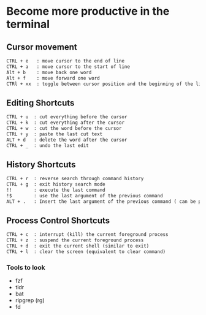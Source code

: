 # Become more productive in the terminal

## Cursor movement

```markdown
CTRL + e   : move cursor to the end of line
CTRL + a   : move cursor to the start of line
Alt + b    : move back one word
Alt + f    : move forward one word
CTRl + xx  : toggle between cursor position and the beginning of the line
```

## Editing Shortcuts

```markdown
CTRL + u  : cut everything before the cursor
CTRL + k  : cut everything after the cursor
CTRL + w  : cut the word before the cursor
CTRL + y  : paste the last cut text
ALT + d   : delete the word after the cursor
CTRL + _  : undo the last edit
```

## History Shortcuts

```markdown
CTRL + r  : reverse search through command history
CTRL + g  : exit history search mode
!!        : execute the last command
!$        : use the last argument of the previous command
ALT + .   : Insert the last argument of the previous command ( can be pressed repeatedly to access earlier commands )
```

## Process Control Shortcuts

```markdown
CTRL + c  : interrupt (kill) the current foreground process
CTRL + z  : suspend the current foreground process
CTRL + d  : exit the current shell (similar to exit)
CTRL + l  : clear the screen (equivalent to clear command)
```

### Tools to look
- fzf
- tldr
- bat
- ripgrep (rg)
- fd
